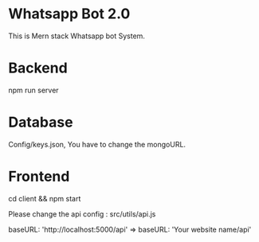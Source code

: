 # Whatsapp Bot 2.0
This is Mern stack Whatsapp bot System.

# Backend 

npm run server

# Database

Config/keys.json, You have to change the mongoURL.

# Frontend

cd client && npm start

Please change the api config : src/utils/api.js

baseURL: 'http://localhost:5000/api' => baseURL: 'Your website name/api'
